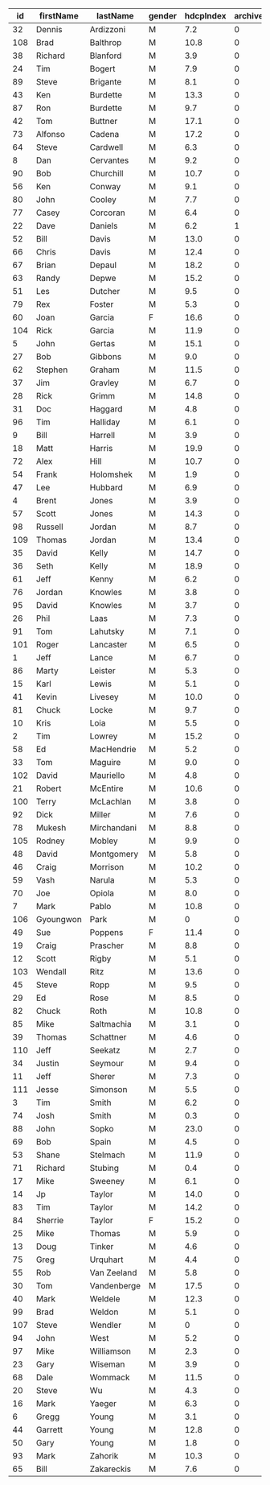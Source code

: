 | id  | firstName |  lastName   | gender | hdcpIndex | archived |
|-----|-----------|-------------|--------|-----------|----------|
| 32  | Dennis    | Ardizzoni   | M      | 7.2       | 0        |
| 108 | Brad      | Balthrop    | M      | 10.8      | 0        |
| 38  | Richard   | Blanford    | M      | 3.9       | 0        |
| 24  | Tim       | Bogert      | M      | 7.9       | 0        |
| 89  | Steve     | Brigante    | M      | 8.1       | 0        |
| 43  | Ken       | Burdette    | M      | 13.3      | 0        |
| 87  | Ron       | Burdette    | M      | 9.7       | 0        |
| 42  | Tom       | Buttner     | M      | 17.1      | 0        |
| 73  | Alfonso   | Cadena      | M      | 17.2      | 0        |
| 64  | Steve     | Cardwell    | M      | 6.3       | 0        |
| 8   | Dan       | Cervantes   | M      | 9.2       | 0        |
| 90  | Bob       | Churchill   | M      | 10.7      | 0        |
| 56  | Ken       | Conway      | M      | 9.1       | 0        |
| 80  | John      | Cooley      | M      | 7.7       | 0        |
| 77  | Casey     | Corcoran    | M      | 6.4       | 0        |
| 22  | Dave      | Daniels     | M      | 6.2       | 1        |
| 52  | Bill      | Davis       | M      | 13.0      | 0        |
| 66  | Chris     | Davis       | M      | 12.4      | 0        |
| 67  | Brian     | Depaul      | M      | 18.2      | 0        |
| 63  | Randy     | Depwe       | M      | 15.2      | 0        |
| 51  | Les       | Dutcher     | M      | 9.5       | 0        |
| 79  | Rex       | Foster      | M      | 5.3       | 0        |
| 60  | Joan      | Garcia      | F      | 16.6      | 0        |
| 104 | Rick      | Garcia      | M      | 11.9      | 0        |
| 5   | John      | Gertas      | M      | 15.1      | 0        |
| 27  | Bob       | Gibbons     | M      | 9.0       | 0        |
| 62  | Stephen   | Graham      | M      | 11.5      | 0        |
| 37  | Jim       | Gravley     | M      | 6.7       | 0        |
| 28  | Rick      | Grimm       | M      | 14.8      | 0        |
| 31  | Doc       | Haggard     | M      | 4.8       | 0        |
| 96  | Tim       | Halliday    | M      | 6.1       | 0        |
| 9   | Bill      | Harrell     | M      | 3.9       | 0        |
| 18  | Matt      | Harris      | M      | 19.9      | 0        |
| 72  | Alex      | Hill        | M      | 10.7      | 0        |
| 54  | Frank     | Holomshek   | M      | 1.9       | 0        |
| 47  | Lee       | Hubbard     | M      | 6.9       | 0        |
| 4   | Brent     | Jones       | M      | 3.9       | 0        |
| 57  | Scott     | Jones       | M      | 14.3      | 0        |
| 98  | Russell   | Jordan      | M      | 8.7       | 0        |
| 109 | Thomas    | Jordan      | M      | 13.4      | 0        |
| 35  | David     | Kelly       | M      | 14.7      | 0        |
| 36  | Seth      | Kelly       | M      | 18.9      | 0        |
| 61  | Jeff      | Kenny       | M      | 6.2       | 0        |
| 76  | Jordan    | Knowles     | M      | 3.8       | 0        |
| 95  | David     | Knowles     | M      | 3.7       | 0        |
| 26  | Phil      | Laas        | M      | 7.3       | 0        |
| 91  | Tom       | Lahutsky    | M      | 7.1       | 0        |
| 101 | Roger     | Lancaster   | M      | 6.5       | 0        |
| 1   | Jeff      | Lance       | M      | 6.7       | 0        |
| 86  | Marty     | Leister     | M      | 5.3       | 0        |
| 15  | Karl      | Lewis       | M      | 5.1       | 0        |
| 41  | Kevin     | Livesey     | M      | 10.0      | 0        |
| 81  | Chuck     | Locke       | M      | 9.7       | 0        |
| 10  | Kris      | Loia        | M      | 5.5       | 0        |
| 2   | Tim       | Lowrey      | M      | 15.2      | 0        |
| 58  | Ed        | MacHendrie  | M      | 5.2       | 0        |
| 33  | Tom       | Maguire     | M      | 9.0       | 0        |
| 102 | David     | Mauriello   | M      | 4.8       | 0        |
| 21  | Robert    | McEntire    | M      | 10.6      | 0        |
| 100 | Terry     | McLachlan   | M      | 3.8       | 0        |
| 92  | Dick      | Miller      | M      | 7.6       | 0        |
| 78  | Mukesh    | Mirchandani | M      | 8.8       | 0        |
| 105 | Rodney    | Mobley      | M      | 9.9       | 0        |
| 48  | David     | Montgomery  | M      | 5.8       | 0        |
| 46  | Craig     | Morrison    | M      | 10.2      | 0        |
| 59  | Vash      | Narula      | M      | 5.3       | 0        |
| 70  | Joe       | Opiola      | M      | 8.0       | 0        |
| 7   | Mark      | Pablo       | M      | 10.8      | 0        |
| 106 | Gyoungwon | Park        | M      | 0         | 0        |
| 49  | Sue       | Poppens     | F      | 11.4      | 0        |
| 19  | Craig     | Prascher    | M      | 8.8       | 0        |
| 12  | Scott     | Rigby       | M      | 5.1       | 0        |
| 103 | Wendall   | Ritz        | M      | 13.6      | 0        |
| 45  | Steve     | Ropp        | M      | 9.5       | 0        |
| 29  | Ed        | Rose        | M      | 8.5       | 0        |
| 82  | Chuck     | Roth        | M      | 10.8      | 0        |
| 85  | Mike      | Saltmachia  | M      | 3.1       | 0        |
| 39  | Thomas    | Schattner   | M      | 4.6       | 0        |
| 110 | Jeff      | Seekatz     | M      | 2.7       | 0        |
| 34  | Justin    | Seymour     | M      | 9.4       | 0        |
| 11  | Jeff      | Sherer      | M      | 7.3       | 0        |
| 111 | Jesse     | Simonson    | M      | 5.5       | 0        |
| 3   | Tim       | Smith       | M      | 6.2       | 0        |
| 74  | Josh      | Smith       | M      | 0.3       | 0        |
| 88  | John      | Sopko       | M      | 23.0      | 0        |
| 69  | Bob       | Spain       | M      | 4.5       | 0        |
| 53  | Shane     | Stelmach    | M      | 11.9      | 0        |
| 71  | Richard   | Stubing     | M      | 0.4       | 0        |
| 17  | Mike      | Sweeney     | M      | 6.1       | 0        |
| 14  | Jp        | Taylor      | M      | 14.0      | 0        |
| 83  | Tim       | Taylor      | M      | 14.2      | 0        |
| 84  | Sherrie   | Taylor      | F      | 15.2      | 0        |
| 25  | Mike      | Thomas      | M      | 5.9       | 0        |
| 13  | Doug      | Tinker      | M      | 4.6       | 0        |
| 75  | Greg      | Urquhart    | M      | 4.4       | 0        |
| 55  | Rob       | Van Zeeland | M      | 5.8       | 0        |
| 30  | Tom       | Vandenberge | M      | 17.5      | 0        |
| 40  | Mark      | Weldele     | M      | 12.3      | 0        |
| 99  | Brad      | Weldon      | M      | 5.1       | 0        |
| 107 | Steve     | Wendler     | M      | 0         | 0        |
| 94  | John      | West        | M      | 5.2       | 0        |
| 97  | Mike      | Williamson  | M      | 2.3       | 0        |
| 23  | Gary      | Wiseman     | M      | 3.9       | 0        |
| 68  | Dale      | Wommack     | M      | 11.5      | 0        |
| 20  | Steve     | Wu          | M      | 4.3       | 0        |
| 16  | Mark      | Yaeger      | M      | 6.3       | 0        |
| 6   | Gregg     | Young       | M      | 3.1       | 0        |
| 44  | Garrett   | Young       | M      | 12.8      | 0        |
| 50  | Gary      | Young       | M      | 1.8       | 0        |
| 93  | Mark      | Zahorik     | M      | 10.3      | 0        |
| 65  | Bill      | Zakareckis  | M      | 7.6       | 0        |
